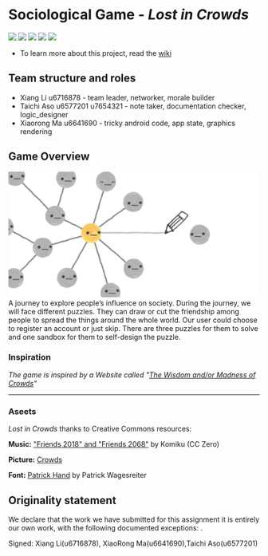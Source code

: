 # Sociological Game - _Lost in Crowds_
![](https://img.shields.io/badge/ASS-COMP6442/2100-brightgreen.svg)
![](https://img.shields.io/apm/l/vim-mode.svg)
![](https://img.shields.io/badge/Platform-Android-brightgreen.svg)
![](https://img.shields.io/badge/Version-0.0.1-orange.svg)
![](https://img.shields.io/badge/Release-0-yellow.svg)
* To learn more about this project, read the [wiki](https://gitlab.cecs.anu.edu.au/u6716878/AssignApp2019s1/wikis/home)  


## Team structure and roles 
+ Xiang Li u6716878 - team leader, networker, morale builder
+ Taichi Aso u6577201 u7654321 - note taker, documentation checker, logic_designer
+ Xiaorong Ma u6641690 - tricky android code, app state, graphics rendering

## Game Overview 
![](Assets/thumb.png)
A journey to explore people’s influence on society. During the journey, we will face different puzzles. They can draw or cut the friendship among people to spread the things around the whole world. Our user could choose to register an account or just skip. There are three puzzles for them to solve and one sandbox for them to self-design the puzzle.  
### Inspiration
_The game is inspired by a Website called "[The Wisdom and/or Madness of Crowds](https://ncase.me/crowds/)"_  
- - -     
### Aseets
_Lost in Crowds_ thanks to Creative Commons resources:

**Music:** ["Friends 2018" and "Friends 2068"](http://freemusicarchive.org/music/Komiku/Tale_on_the_Late/) by Komiku (CC Zero)

**Picture:** [Crowds](https://ncase.me/crowds/)  

**Font:** [Patrick Hand](https://fonts.google.com/specimen/Patrick+Hand) by Patrick Wagesreiter
## Originality statement
We declare that the work we have submitted for  this assignment  it is entirely our own work, with the following documented exceptions:
.

Signed: Xiang Li(u6716878), XiaoRong Ma(u6641690),Taichi Aso(u6577201)


